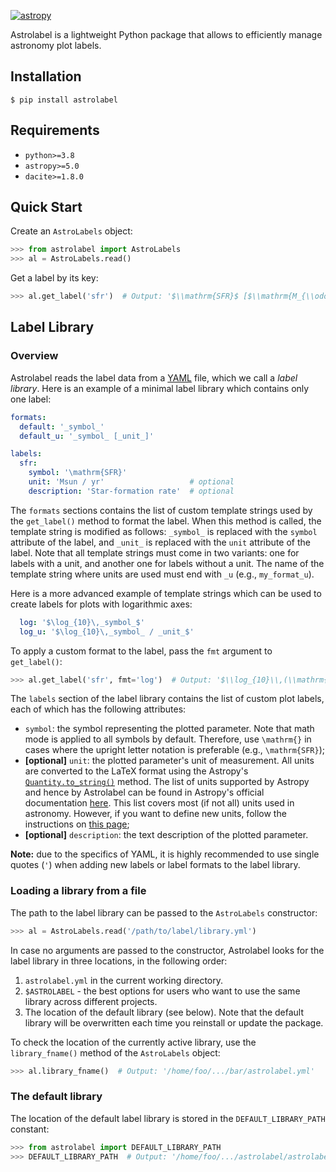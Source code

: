 [![astropy](http://img.shields.io/badge/powered%20by-AstroPy-orange.svg?style=flat)](http://www.astropy.org/)

Astrolabel is a lightweight Python package that allows to efficiently manage astronomy plot labels.

## Installation

```shell
$ pip install astrolabel
```

## Requirements

- `python>=3.8`
- `astropy>=5.0`
- `dacite>=1.8.0`

## Quick Start

Create an `AstroLabels` object:

```python
>>> from astrolabel import AstroLabels
>>> al = AstroLabels.read()
```

Get a label by its key:

```python
>>> al.get_label('sfr')  # Output: '$\\mathrm{SFR}$ [$\\mathrm{M_{\\odot}\\,yr^{-1}}$]'
```

## Label Library

### Overview

Astrolabel reads the label data from a [YAML](https://yaml.org) file, which we call a _label library_. Here is an example of a minimal label library which contains only one label:

```yaml
formats:
  default: '_symbol_'
  default_u: '_symbol_ [_unit_]'

labels:
  sfr:
    symbol: '\mathrm{SFR}'
    unit: 'Msun / yr'                   # optional
    description: 'Star-formation rate'  # optional
```

The `formats` sections contains the list of custom template strings used by the `get_label()` method to format the label. When this method is called, the template string is modified as follows: `_symbol_` is replaced with the `symbol` attribute of the label, and `_unit_` is replaced with the `unit` attribute of the label.  Note that all template strings must come in two variants: one for labels with a unit, and another one for labels without a unit. The name of the template string where units are used must end with `_u` (e.g., `my_format_u`).

Here is a more advanced example of template strings which can be used to create labels for plots with logarithmic axes:
```yaml
  log: '$\log_{10}\,_symbol_$'
  log_u: '$\log_{10}\,_symbol_ / _unit_$'
```

To apply a custom format to the label, pass the `fmt` argument to `get_label()`:

```python
>>> al.get_label('sfr', fmt='log')  # Output: '$\\log_{10}\\,(\\mathrm{SFR} / (\\mathrm{M_{\\odot}\\,yr^{-1}}))$'
```

The `labels` section of the label library contains the list of custom plot labels, each of which has the following attributes:

- `symbol`: the symbol representing the plotted parameter. Note that math mode is applied to all symbols by default. Therefore, use `\mathrm{}` in cases where the upright letter notation is preferable (e.g., `\mathrm{SFR}`);
- **\[optional\]** `unit`: the plotted parameter's unit of measurement. All units are converted to the LaTeX format using the Astropy's [`Quantity.to_string()`](https://docs.astropy.org/en/stable/api/astropy.units.Quantity.html#astropy.units.Quantity.to_string) method. The list of units supported by Astropy and hence by Astrolabel can be found in Astropy's official documentation [here](https://docs.astropy.org/en/stable/units/index.html). This list covers most (if not all) units used in astronomy. However, if you want to define new units, follow the instructions on [this page](https://docs.astropy.org/en/stable/units/combining_and_defining.html#defining-units);
- **\[optional\]** `description`: the text description of the plotted parameter.

**Note:** due to the specifics of YAML, it is highly recommended to use single quotes (`'`) when adding new labels or label formats to the label library.

### Loading a library from a file

The path to the label library can be passed to the `AstroLabels` constructor:

```python
>>> al = AstroLabels.read('/path/to/label/library.yml')
```

In case no arguments are passed to the constructor, Astrolabel looks for the label library in three locations, in the following order:

1. `astrolabel.yml` in the current working directory.
2. `$ASTROLABEL` - the best options for users who want to use the same library across different projects.
3. The location of the default library (see below). Note that the default library will be overwritten each time you reinstall or update the package. 

To check the location of the currently active library, use the `library_fname()` method of the `AstroLabels` object:

```python
>>> al.library_fname()  # Output: '/home/foo/.../bar/astrolabel.yml'
```


### The default library

The location of the default label library is stored in the `DEFAULT_LIBRARY_PATH` constant:

```python
>>> from astrolabel import DEFAULT_LIBRARY_PATH
>>> DEFAULT_LIBRARY_PATH  # Output: '/home/foo/.../astrolabel/astrolabel/data/astrolabel.yml'
```
